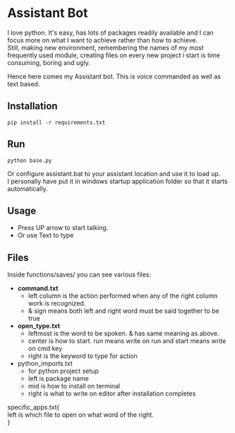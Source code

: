 # Assistant Bot
I love python. It's easy, has lots of packages readily available and I can focus more on what I want to achieve rather than how to achieve.  
Still, making new environment, remembering the names of my most frequently used module, creating files on every new project i start is time consuming, boring and ugly.  
  
  Hence here comes my Assistant bot. This is voice commanded as well as text based.  
## Installation
```
pip install -r requirements.txt
```
## Run
```
python base.py
```
Or configure assistant.bat to your assistant location and use it to load up.  
I personally have put it in windows startup application folder so that it starts automatically.

## Usage
- Press UP arrow to start talking.
- Or use Text to type

## Files
Inside functions/saves/ you can see various files:
- **command.txt**
  - left column is the action performed when any of the right column work is recognized.
  - & sign means both left and right word must be said together to be true
- **open_type.txt**
  - leftmost is the word to be spoken. & has same meaning as above.
  - center is how to start. run means write on run and start means write on cmd key
  - right is the keyword to type for action
- python_imports.txt
  - for python project setup  
  - left is package name  
  - mid is how to install on terminal  
  - right is what to write on editor after installation completes  

specific_apps.txt{  
  left is which file to open on what word of the right.  
}  
